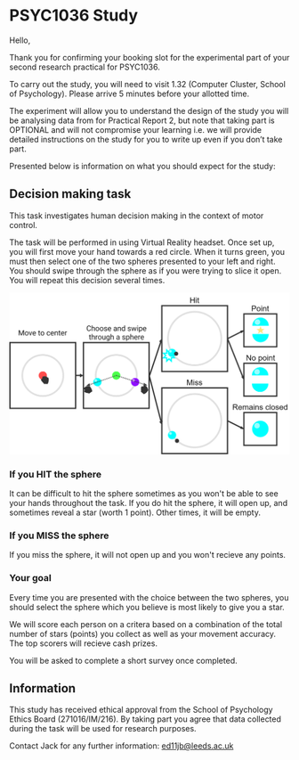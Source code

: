 ﻿# PSYC1036 Study

Hello,

Thank you for confirming your booking slot for the experimental part of your second research practical for PSYC1036.

To carry out the study, you will need to visit 1.32 (Computer Cluster, School of Psychology). Please arrive 5 minutes before your allotted time.

The experiment will allow you to understand the design of the study you will be analysing data from for Practical Report 2, but note that taking part is OPTIONAL and will not compromise your learning i.e. we will provide detailed instructions on the study for you to write up even if you don’t take part.

Presented below is information on what you should expect for the study:

## Decision making task

This task investigates human decision making in the context of motor control.

The task will be performed in using Virtual Reality headset. Once set up, you will first move your hand towards a red circle. When it turns green, you must then select one of the two spheres presented to your left and right. You should swipe through the sphere as if you were trying to slice it open. You will repeat this decision several times.
 

![diagram.png](diagram.png)


### If you HIT the sphere

It can be difficult to hit the sphere sometimes as you won't be able to see your hands throughout the task. If you do hit the sphere, it will open up, and sometimes reveal a star (worth 1 point). Other times, it will be empty. 

### If you MISS the sphere

If you miss the sphere, it will not open up and you won't recieve any points.

### Your goal

Every time you are presented with the choice between the two spheres, you should select the sphere which you believe is most likely to give you a star. 

We will score each person on a critera based on a combination of the total number of stars (points) you collect as well as your movement accuracy. The top scorers will recieve cash prizes.

You will be asked to complete a short survey once completed.

## Information

This study has received ethical approval from the School of Psychology Ethics Board (271016/IM/216). By taking part you agree that data collected during the task will be used for research purposes.

Contact Jack for any further information: ed11jb@leeds.ac.uk
